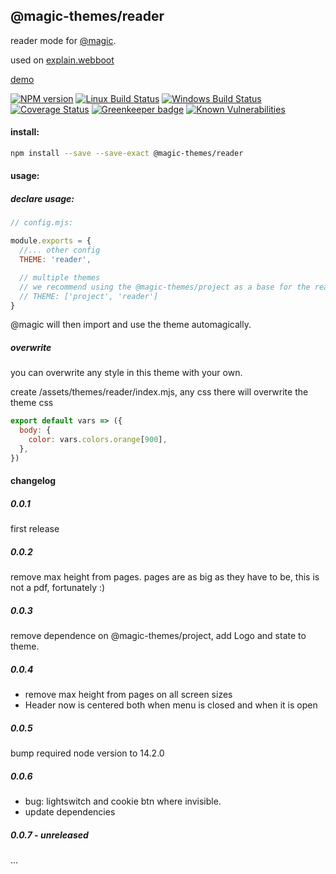 ## @magic-themes/reader

reader mode for [@magic](https://github.com/magic/core).

used on [explain.webboot](https://explain.webboot.org)

[demo](https://magic.github.io/reader)

[![NPM version][npm-image]][npm-url]
[![Linux Build Status][travis-image]][travis-url]
[![Windows Build Status][appveyor-image]][appveyor-url]
[![Coverage Status][coveralls-image]][coveralls-url]
[![Greenkeeper badge][greenkeeper-image]][greenkeeper-url]
[![Known Vulnerabilities][snyk-image]][snyk-url]

[npm-image]: https://img.shields.io/npm/v/@magic-themes/reader.svg
[npm-url]: https://www.npmjs.com/package/@magic-themes/reader
[travis-image]: https://img.shields.io/travis/com/magic-themes/reader/master
[travis-url]: https://travis-ci.com/magic-themes/reader
[appveyor-image]: https://img.shields.io/appveyor/ci/magicthemes/reader/master.svg
[appveyor-url]: https://ci.appveyor.com/project/magicthemes/reader/branch/master
[coveralls-image]: https://coveralls.io/repos/github/magic-themes/reader/badge.svg
[coveralls-url]: https://coveralls.io/github/magic-themes/reader
[greenkeeper-image]: https://badges.greenkeeper.io/magic-themes/reader.svg
[greenkeeper-url]: https://badges.greenkeeper.io/magic-themes/reader.svg
[snyk-image]: https://snyk.io/test/github/magic-themes/reader/badge.svg
[snyk-url]: https://snyk.io/test/github/magic-themes/reader

#### install:
```bash
npm install --save --save-exact @magic-themes/reader
```

#### usage:

##### declare usage:
```javascript
// config.mjs:

module.exports = {
  //... other config
  THEME: 'reader',

  // multiple themes
  // we recommend using the @magic-themes/project as a base for the reader theme.
  // THEME: ['project', 'reader']
}
```

@magic will then import and use the theme automagically.

##### overwrite

you can overwrite any style in this theme with your own.

create /assets/themes/reader/index.mjs, any css there will overwrite the theme css

```javascript
export default vars => ({
  body: {
    color: vars.colors.orange[900],
  },
})
```

#### changelog

##### 0.0.1
first release

##### 0.0.2
remove max height from pages. pages are as big as they have to be, this is not a pdf, fortunately :)

##### 0.0.3
remove dependence on @magic-themes/project, add Logo and state to theme.

##### 0.0.4
* remove max height from pages on all screen sizes
* Header now is centered both when menu is closed and when it is open

##### 0.0.5
bump required node version to 14.2.0

##### 0.0.6
* bug: lightswitch and cookie btn where invisible.
* update dependencies


##### 0.0.7 - unreleased
...
